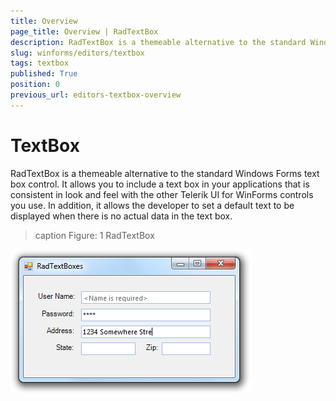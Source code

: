 ```yaml
---
title: Overview
page_title: Overview | RadTextBox
description: RadTextBox is a themeable alternative to the standard Windows Forms text box control.
slug: winforms/editors/textbox
tags: textbox
published: True
position: 0
previous_url: editors-textbox-overview
---
```


# TextBox

RadTextBox is a themeable alternative to the standard Windows Forms text box control. It allows you to include a text box in your applications that is consistent in look and feel with the other Telerik UI for WinForms controls you use. In addition, it allows the developer to set a default text to be displayed when there is no actual data in the text box. 

>caption Figure: 1 RadTextBox

![editors-textbox-overview 001](images/editors-textbox-overview001.png)
